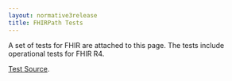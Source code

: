 ```yaml
---
layout: normative3release
title: FHIRPath Tests
---
```


A set of tests for FHIR are attached to this page. The tests include operational tests for FHIR R4.

<a href="tests.zip">Test Source</a>.


